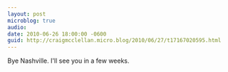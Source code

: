 ```yaml
---
layout: post
microblog: true
audio: 
date: 2010-06-26 18:00:00 -0600
guid: http://craigmcclellan.micro.blog/2010/06/27/t17167020595.html
---
```

Bye Nashville. I'll see you in a few weeks.
